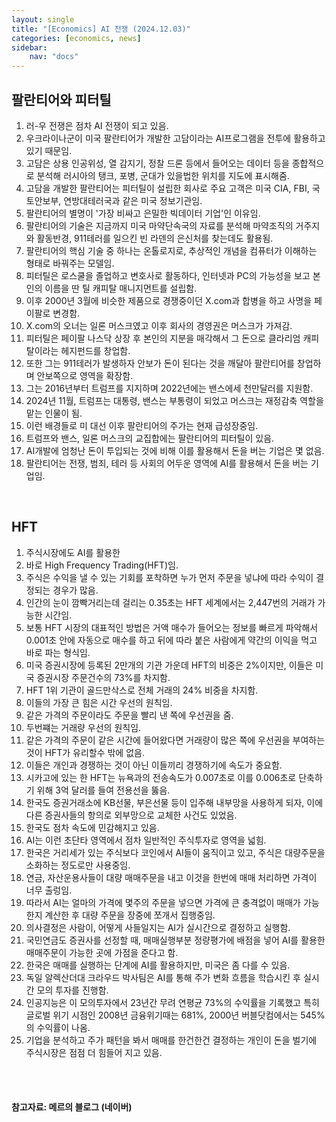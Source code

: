 ```yaml
---
layout: single
title: "[Economics] AI 전쟁 (2024.12.03)"
categories: [economics, news]
sidebar:
    nav: "docs"
---
```


## 팔란티어와 피터틸
1. 러-우 전쟁은 점차 AI 전쟁이 되고 있음.
1. 우크라이나군이 미국 팔란티어가 개발한 고담이라는 AI프로그램을 전투에 활용하고 있기 때문임.
1. 고담은 상용 인공위성, 열 감지기, 정찰 드론 등에서 들어오는 데이터 등을 종합적으로 분석해 러시아의 탱크, 포병, 군대가 있을법한 위치를 지도에 표시해줌.
1. 고담을 개발한 팔란티어는 피터틸이 설립한 회사로 주요 고객은 미국 CIA, FBI, 국토안보부, 연방대테러국과 같은 미국 정보기관임.
1. 팔란티어의 별명이 '가장 비싸고 은밀한 빅데이터 기업'인 이유임.
1. 팔란티어의 기술은 지금까지 미국 마약단속국의 자료를 분석해 마약조직의 거주지와 활동반경, 911테러를 일으킨 빈 라덴의 은신처를 찾는데도 활용됨.
1. 팔란티어의 핵심 기술 중 하나는 온톨로지로, 추상적인 개념을 컴퓨터가 이해하는 형태로 바꿔주는 모델임.
1. 피터틸은 로스쿨을 졸업하고 변호사로 활동하다, 인터넷과 PC의 가능성을 보고 본인의 이름을 딴 틸 캐피탈 매니지먼트를 설립함.
1. 이후 2000년 3월에 비슷한 제품으로 경쟁중이던 X.com과 합병을 하고 사명을 페이팔로 변경함.
1. X.com의 오너는 일론 머스크였고 이후 회사의 경영권은 머스크가 가져감.
1. 피터틸은 페이팔 나스닥 상장 후 본인의 지분을 매각해서 그 돈으로 클라리엄 캐피탈이라는 헤지펀드를 창업함.
1. 또한 그는 911테러가 발생하자 안보가 돈이 된다는 것을 깨달아 팔란티어를 창업하며 안보쪽으로 영역을 확장함.
1. 그는 2016년부터 트럼프를 지지하며 2022년에는 밴스에세 천만달러를 지원함.
1. 2024년 11월, 트럼프는 대통령, 밴스는 부통령이 되었고 머스크는 재정감축 역할을 맡는 인물이 됨.
1. 이런 배경들로 미 대선 이후 팔란티어의 주가는 현재 급성장중임.
1. 트럼프와 밴스, 일론 머스크의 교집합에는 팔란티어의 피터틸이 있음.
1. AI개발에 엄청난 돈이 투입되는 것에 비해 이를 활용해서 돈을 버는 기업은 몇 없음.
1. 팔란티어는 전쟁, 범죄, 테러 등 사회의 어두운 영역에 AI를 활용해서 돈을 버는 기업임.

<br/>

## HFT
1. 주식시장에도 AI를 활용한 
1. 바로 High Frequency Trading(HFT)임.
1. 주식은 수익을 낼 수 있는 기회를 포착하면 누가 먼저 주문을 넣냐에 따라 수익이 결정되는 경우가 많음.
1. 인간의 눈이 깜빡거리는데 걸리는 0.35초는 HFT 세계에서는 2,447번의 거래가 가능한 시간임.
1. 보통 HFT 시장의 대표적인 방법은 거액 매수가 들어오는 정보를 빠르게 파악해서 0.001초 안에 자동으로 매수를 하고 뒤에 따라 붙은 사람에게 약간의 이익을 먹고 바로 파는 형식임.
1. 미국 증권시장에 등록된 2만개의 기관 가운데 HFT의 비중은 2%이지만, 이들은 미국 증권시장 주문건수의 73%를 차지함.
1. HFT 1위 기관이 골드만삭스로 전체 거래의 24% 비중을 차지함.
1. 이들의 가장 큰 힘은 시간 우선의 원칙임.
1. 같은 가격의 주문이라도 주문을 빨리 낸 쪽에 우선권을 줌.
1. 두번쨰는 거래량 우선의 원칙임.
1. 같은 가격의 주문이 같은 시간에 들어왔다면 거래량이 많은 쪽에 우선권을 부여하는 것이 HFT가 유리할수 밖에 없음.
1. 이들은 개인과 경쟁하는 것이 아닌 이들끼리 경쟁하기에 속도가 중요함.
1. 시카고에 있는 한 HFT는 뉴욕과의 전송속도가 0.007초로 이를 0.006초로 단축하기 위해 3억 달러를 들여 전용선을 뚫음.
1. 한국도 증권거래소에 KB선물, 부은선물 등이 입주해 내부망을 사용하게 되자, 이에 다른 증권사들의 항의로 외부망으로 교체한 사건도 있었음.
1. 한국도 점차 속도에 민감해지고 있음.
1. AI는 이런 초단타 영역에서 점차 일반적인 주식투자로 영역을 넓힘.
1. 한국은 거리세가 있는 주식보다 코인에서 AI들이 움직이고 있고, 주식은 대량주문을 소화하는 정도로만 사용중임.
1. 연금, 자산운용사들이 대량 매매주문을 내고 이것을 한번에 매매 처리하면 가격이 너무 출렁임.
1. 따라서 AI는 얼마의 가격에 몇주의 주문을 넣으면 가격에 큰 충격없이 매매가 가능한지 계산한 후 대량 주문을 장중에 쪼개서 집행중임.
1. 의사결정은 사람이, 어떻게 사들일지는 AI가 실시간으로 결정하고 실행함.
1. 국민연금도 증권사를 선정할 때, 매매실행부분 정량평가에 배점을 넣어 AI를 활용한 매매주문이 가능한 곳에 가점을 준다고 함.
1. 한국은 매매를 실행하는 단계에 AI를 활용하지만, 미국은 좀 다를 수 있음.
1. 독일 알렉산더대 크라우드 박사팀은 AI를 통해 주가 변화 흐름을 학습시킨 후 실시간 모의 투자를 진행함.
1. 인공지능은 이 모의투자에서 23년간 무려 연평균 73%의 수익률을 기록했고 특히 글로벌 위기 시점인 2008년 금융위기때는 681%, 2000년 버블닷컴에서는 545%의 수익률이 나옴.
1. 기업을 분석하고 주가 패턴을 봐서 매매를 한건한건 결정하는 개인이 돈을 벌기에 주식시장은 점점 더 힘들어 지고 있음.


<br/>
<br/>

#### 참고자료: 메르의 블로그 (네이버) 